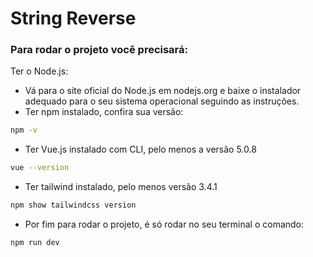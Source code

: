 # String Reverse
### Para rodar o projeto você precisará:
Ter o Node.js:
- Vá para o site oficial do Node.js em nodejs.org e baixe o instalador adequado para o seu sistema operacional seguindo as instruções.
- Ter npm instalado, confira sua versão:
``` sh
npm -v
```
- Ter Vue.js instalado com CLI, pelo menos a versão 5.0.8
``` sh
vue --version
```
  - Ter tailwind instalado, pelo menos versão 3.4.1
 ``` sh
 npm show tailwindcss version
```
- Por fim para rodar o projeto, é só rodar no seu terminal o comando:
``` sh
npm run dev
```